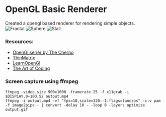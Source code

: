 # OpenGL Basic Renderer

Created a opengl based renderer for rendering simple objects. <br>
![Fractal](https://github.com/turrentrock/OpenGL-Renderer/blob/master/res/pictures/fractal.gif)
![Sphere](https://github.com/turrentrock/OpenGL-Renderer/blob/master/res/pictures/earth.png)
![Stall](https://github.com/turrentrock/OpenGL-Renderer/blob/master/res/pictures/stall.png)
### Resources:
- [OpenGl serier by The Cherno](https://www.youtube.com/playlist?list=PLlrATfBNZ98foTJPJ_Ev03o2oq3-GGOS2)
- [ThinMatrix](https://www.youtube.com/watch?v=VS8wlS9hF8E&list=PLRIWtICgwaX0u7Rf9zkZhLoLuZVfUksDP)
- [LearnOpenGl](https://learnopengl.com/)
- [The Art of Coding](https://www.youtube.com/watch?v=il_Qg9AqQkE)

### Screen capture using ffmpeg
```
ffmpeg -video_size 900x1000 -framerate 25 -f x11grab -i $DISPLAY.0+100,52 output.mp4
ffmpeg -i output.mp4 -vf "fps=10,scale=320:-1:flags=lanczos" -c:v pam -f image2pipe - | convert -delay 10 - -loop 0 -layers optimize output.gif
```